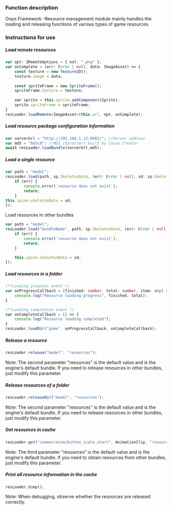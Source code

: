 ### Function description
Oops Framework -Resource management module mainly handles the loading and releasing functions of various types of game resources.

### Instructions for use
##### Load remote resources
```typescript
var opt: IRemoteOptions = { ext: ".png" };
var onComplete = (err: Error | null, data: ImageAsset) => {
    const texture = new Texture2D();
    texture.image = data;
    
    const spriteFrame = new SpriteFrame();
    spriteFrame.texture = texture;
    
    var sprite = this.sprite.addComponent(Sprite);
    sprite.spriteFrame = spriteFrame;
}
resLoader.loadRemote<ImageAsset>(this.url, opt, onComplete);
```

##### Load resource package configuration information
```typescript
var serverUrl = "http://192.168.1.13:8082/"; //Server address
var md5 = "8e5c0"; //MD5 characters built by Cocos Creator
await resLoader.loadBundle(serverUrl,md5);
```

##### Load a single resource
```typescript
var path = "model";
resLoader.load(path, sp.SkeletonData, (err: Error | null, sd: sp.SkeletonData) => {
    if (err) {
        console.error(`resource does not exist`);
        return;
    }
this.spine.skeletonData = sd;
});
```

Load resources in other bundles
```typescript
var path = "model";
resLoader.load("bundleName", path, sp.SkeletonData, (err: Error | null, sd: sp.SkeletonData) => {
    if (err) {
        console.error(`resource does not exist`);
        return;
    }

    this.spine.skeletonData = sd;
});
```

##### Load resources in a folder
```typescript
/**Loading progress event */
var onProgressCallback = (finished: number, total: number, item: any) => {
    console.log("Resource loading progress", finished, total);
}

/**Loading completion event */
var onCompleteCallback = () => {
    console.log("Resource loading completed");
}
resLoader.loadDir("game", onProgressCallback, onCompleteCallback);
```

##### Release a resource
```typescript
resLoader.release("model", "resources");
```
Note: The second parameter "resources" is the default value and is the engine's default bundle. If you need to release resources in other bundles, just modify this parameter.

##### Release resources of a folder
```typescript
resLoader.releaseDir("model", "resources");
```
Note: The second parameter "resources" is the default value and is the engine's default bundle. If you need to release resources in other bundles, just modify this parameter.

##### Get resources in cache
```typescript
resLoader.get("common/anim/button_scale_start", AnimationClip, "resources")
```
Note: The third parameter "resources" is the default value and is the engine's default bundle. If you need to obtain resources from other bundles, just modify this parameter.


##### Print all resource information in the cache
```typescript
resLoader.dump();
```
Note: When debugging, observe whether the resources are released correctly.